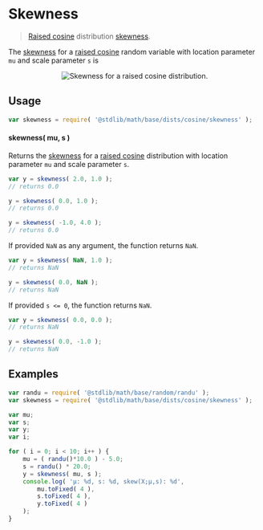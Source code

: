 # Skewness

> [Raised cosine][cosine-distribution] distribution [skewness][skewness].

<!-- Section to include introductory text. Make sure to keep an empty line after the intro `section` element and another before the `/section` close. -->

<section class="intro">

The [skewness][skewness] for a [raised cosine][cosine-distribution] random variable with location parameter `mu` and scale parameter `s` is

<!-- <equation class="equation" label="eq:cosine_skewness" align="center" raw="\operatorname{skew}\left( X \right) = 0" alt="Skewness for a raised cosine distribution."> -->

<div class="equation" align="center" data-raw-text="\operatorname{skew}\left( X \right) = 0" data-equation="eq:cosine_skewness">
    <img src="https://cdn.rawgit.com/stdlib-js/stdlib/6c7e930588674097b03b3201c5d368532bba6c67/lib/node_modules/@stdlib/math/base/dists/cosine/skewness/docs/img/equation_cosine_skewness.svg" alt="Skewness for a raised cosine distribution.">
    <br>
</div>

<!-- </equation> -->

</section>

<!-- /.intro -->

<!-- Package usage documentation. -->

<section class="usage">

## Usage

```javascript
var skewness = require( '@stdlib/math/base/dists/cosine/skewness' );
```

#### skewness( mu, s )

Returns the [skewness][skewness] for a [raised cosine][cosine-distribution] distribution with location parameter `mu` and scale parameter `s`.

```javascript
var y = skewness( 2.0, 1.0 );
// returns 0.0

y = skewness( 0.0, 1.0 );
// returns 0.0

y = skewness( -1.0, 4.0 );
// returns 0.0
```

If provided `NaN` as any argument, the function returns `NaN`.

```javascript
var y = skewness( NaN, 1.0 );
// returns NaN

y = skewness( 0.0, NaN );
// returns NaN
```

If provided `s <= 0`, the function returns `NaN`.

```javascript
var y = skewness( 0.0, 0.0 );
// returns NaN

y = skewness( 0.0, -1.0 );
// returns NaN
```

</section>

<!-- /.usage -->

<!-- Package usage notes. Make sure to keep an empty line after the `section` element and another before the `/section` close. -->

<section class="notes">

</section>

<!-- /.notes -->

<!-- Package usage examples. -->

<section class="examples">

## Examples

```javascript
var randu = require( '@stdlib/math/base/random/randu' );
var skewness = require( '@stdlib/math/base/dists/cosine/skewness' );

var mu;
var s;
var y;
var i;

for ( i = 0; i < 10; i++ ) {
    mu = ( randu()*10.0 ) - 5.0;
    s = randu() * 20.0;
    y = skewness( mu, s );
    console.log( 'µ: %d, s: %d, skew(X;µ,s): %d',
        mu.toFixed( 4 ),
        s.toFixed( 4 ),
        y.toFixed( 4 )
    );
}
```

</section>

<!-- /.examples -->

<!-- Section to include cited references. If references are included, add a horizontal rule *before* the section. Make sure to keep an empty line after the `section` element and another before the `/section` close. -->

<section class="references">

</section>

<!-- /.references -->

<!-- Section for all links. Make sure to keep an empty line after the `section` element and another before the `/section` close. -->

<section class="links">

[cosine-distribution]: https://en.wikipedia.org/wiki/Raised_cosine_distribution

[skewness]: https://en.wikipedia.org/wiki/Skewness

</section>

<!-- /.links -->
